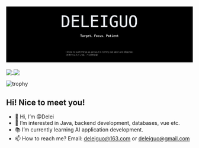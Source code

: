 ![](./profile.png)

<a href="https://github.com/delei">
  <img align="center" height=200 src="https://github-readme-stats.vercel.app/api?username=delei&count_private=true&show_icons=true&rank_icon=github&icon_color=f5222d&ring_color=f5222d&card_width=400"/>
</a>

<a href="https://github.com/delei">
  <img align="center" height=200 src="https://github-readme-stats.vercel.app/api/top-langs/?username=delei&card_width=402" />
</a>


![trophy](https://github-profile-trophy.vercel.app/?username=delei&no-frame=true)


## Hi! Nice to meet you!

- 👋 Hi, I’m @Delei
- 👀 I’m interested in Java, backend development, databases, vue etc.
- 📚 I’m currently learning AI application development.
- 📫 How to reach me? Email: deleiguo@163.com or deleiguo@gmail.com
